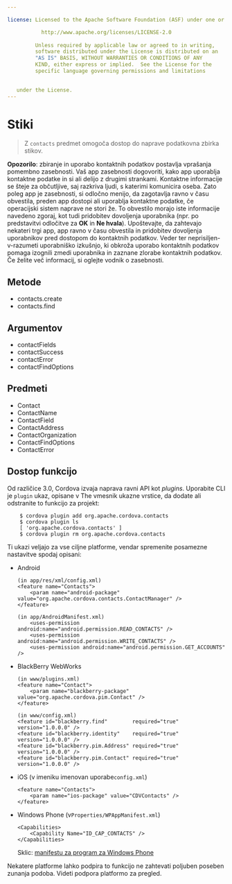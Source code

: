 ```yaml
---

license: Licensed to the Apache Software Foundation (ASF) under one or more contributor license agreements. See the NOTICE file distributed with this work for additional information regarding copyright ownership. The ASF licenses this file to you under the Apache License, Version 2.0 (the "License"); you may not use this file except in compliance with the License. You may obtain a copy of the License at

           http://www.apache.org/licenses/LICENSE-2.0
    
         Unless required by applicable law or agreed to in writing,
         software distributed under the License is distributed on an
         "AS IS" BASIS, WITHOUT WARRANTIES OR CONDITIONS OF ANY
         KIND, either express or implied.  See the License for the
         specific language governing permissions and limitations
    

   under the License.
---
```


# Stiki

> Z `contacts` predmet omogoča dostop do naprave podatkovna zbirka stikov.

**Opozorilo**: zbiranje in uporabo kontaktnih podatkov postavlja vprašanja pomembno zasebnosti. Vaš app zasebnosti dogovoriti, kako app uporablja kontaktne podatke in si ali delijo z drugimi strankami. Kontaktne informacije se šteje za občutljive, saj razkriva ljudi, s katerimi komunicira oseba. Zato poleg app je zasebnosti, si odločno menijo, da zagotavlja ravno v času obvestila, preden app dostopi ali uporablja kontaktne podatke, če operacijski sistem naprave ne stori že. To obvestilo morajo iste informacije navedeno zgoraj, kot tudi pridobitev dovoljenja uporabnika (npr. po predstavitvi odločitve za **OK** in **Ne hvala**). Upoštevajte, da zahtevajo nekateri trgi app, app ravno v času obvestila in pridobitev dovoljenja uporabnikov pred dostopom do kontaktnih podatkov. Veder ter neprisiljen-v-razumeti uporabniško izkušnjo, ki obkroža uporabo kontaktnih podatkov pomaga izognili zmedi uporabnika in zaznane zlorabe kontaktnih podatkov. Če želite več informacij, si oglejte vodnik o zasebnosti.

## Metode

*   contacts.create
*   contacts.find

## Argumentov

*   contactFields
*   contactSuccess
*   contactError
*   contactFindOptions

## Predmeti

*   Contact
*   ContactName
*   ContactField
*   ContactAddress
*   ContactOrganization
*   ContactFindOptions
*   ContactError

## Dostop funkcijo

Od različice 3.0, Cordova izvaja naprava ravni API kot *plugins*. Uporabite CLI je `plugin` ukaz, opisane v The vmesnik ukazne vrstice, da dodate ali odstranite to funkcijo za projekt:

        $ cordova plugin add org.apache.cordova.contacts
        $ cordova plugin ls
        [ 'org.apache.cordova.contacts' ]
        $ cordova plugin rm org.apache.cordova.contacts
    

Ti ukazi veljajo za vse ciljne platforme, vendar spremenite posamezne nastavitve spodaj opisani:

*   Android
    
        (in app/res/xml/config.xml)
        <feature name="Contacts">
            <param name="android-package" value="org.apache.cordova.contacts.ContactManager" />
        </feature>
        
        (in app/AndroidManifest.xml)
            <uses-permission android:name="android.permission.READ_CONTACTS" />
            <uses-permission android:name="android.permission.WRITE_CONTACTS" />
            <uses-permission android:name="android.permission.GET_ACCOUNTS" />
        

*   BlackBerry WebWorks
    
        (in www/plugins.xml)
        <feature name="Contact">
            <param name="blackberry-package" value="org.apache.cordova.pim.Contact" />
        </feature>
        
        (in www/config.xml)
        <feature id="blackberry.find"        required="true" version="1.0.0.0" />
        <feature id="blackberry.identity"    required="true" version="1.0.0.0" />
        <feature id="blackberry.pim.Address" required="true" version="1.0.0.0" />
        <feature id="blackberry.pim.Contact" required="true" version="1.0.0.0" />
        

*   iOS (v imeniku imenovan uporabe`config.xml`)
    
        <feature name="Contacts">
            <param name="ios-package" value="CDVContacts" />
        </feature>
        

*   Windows Phone (v`Properties/WPAppManifest.xml`)
    
        <Capabilities>
            <Capability Name="ID_CAP_CONTACTS" />
        </Capabilities>
        
    
    Sklic: [manifestu za program za Windows Phone][1]

 [1]: http://msdn.microsoft.com/en-us/library/ff769509%28v=vs.92%29.aspx

Nekatere platforme lahko podpira to funkcijo ne zahtevati poljuben poseben zunanja podoba. Videti podpora platformo za pregled.